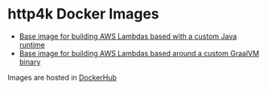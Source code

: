# http4k Docker Images

- [Base image for building AWS Lambdas based with a custom Java runtime](./amazoncorretto-lambda-runtime)
- [Base image for building AWS Lambdas based around a custom GraalVM binary](./amazonlinux-java-graal-ce-lambda-runtime)

Images are hosted in [DockerHub](https://hub.docker.com/u/http4k)
